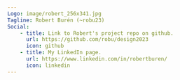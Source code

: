 ```yaml
---
Logo: image/robert_256x341.jpg
Tagline: Robert Burén (~robu23)
Social: 
    - title: Link to Robert's project repo on github.
      url: https://github.com/robu/design2023
      icon: github
    - title: My LinkedIn page.
      url: https://www.linkedin.com/in/robertburen/
      icon: linkedin
---
```

